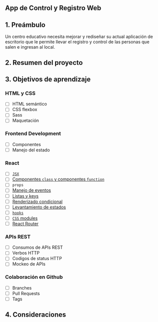 ## App de Control y Registro Web

## 1. Preámbulo

Un centro educativo necesita mejorar y rediseñar su actual aplicación de escritorio que le permite 
llevar el registro y control de las personas que salen e ingresan al local.
## 2. Resumen del proyecto


## 3. Objetivos de aprendizaje

### HTML y CSS

* [ ] HTML semántico
* [ ] CSS flexbox
* [ ] Sass
* [ ] Maquetación

### Frontend Development

* [ ] Componentes
* [ ] Manejo del estado

### React

* [ ] [`JSX`](https://es.reactjs.org/docs/introducing-jsx.html)
* [ ] [Componentes `class` y componentes `function`](https://es.reactjs.org/docs/components-and-props.html#function-and-class-components)
* [ ] `props`
* [ ] [Manejo de eventos](https://es.reactjs.org/docs/handling-events.html)
* [ ] [Listas y keys](https://es.reactjs.org/docs/lists-and-keys.html)
* [ ] [Renderizado condicional](https://es.reactjs.org/docs/conditional-rendering.html)
* [ ] [Levantamiento de estados](https://es.reactjs.org/docs/lifting-state-up.html)
* [ ] [`hooks`](https://es.reactjs.org/docs/hooks-intro.html)
* [ ] [`CSS` modules](https://create-react-app.dev/docs/adding-a-css-modules-stylesheet)
* [ ] [React Router](https://reacttraining.com/react-router/web)

### APIs REST

* [ ] Consumos de APIs REST
* [ ] Verbos HTTP
* [ ] Codigos de status HTTP
* [ ] Mockeo de APIs

### Colaboración en Github

* [ ] Branches
* [ ] Pull Requests
* [ ] Tags

## 4. Consideraciones
